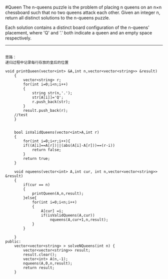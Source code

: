 #Queen
The n-queens puzzle is the problem of placing n queens on an n×n chessboard such that no two queens attack each other.
Given an integer n, return all distinct solutions to the n-queens puzzle.

Each solution contains a distinct board configuration of the n-queens' placement, where 'Q' and '.' 
both indicate a queen and an empty space respectively.


---


```

思路：
递归过程中记录每行存放的皇后的位置

void printQueen(vector<int> &A,int n,vector<vector<string>> &result)
    {
        vector<string> r;
        for(int i=0;i<n;i++)
        {
            string str(n,'.');
            str[A[i]]='Q';
            r.push_back(str);
        }
        result.push_back(r);
	//test
    }
    
    
    bool isValidQueens(vector<int>A,int r)
    {
        for(int i=0;i<r;i++){  
        if((A[i]==A[r])||(abs(A[i]-A[r]))==(r-i))  
            return false;  
        }  
        return true;
    }
    
    void nqueens(vector<int> A,int cur, int n,vector<vector<string>> &result)
    {
        if(cur == n)
        {
            printQueen(A,n,result);
        }else{
            for(int i=0;i<n;i++)
            {
                A[cur] =i;
                if(isValidQueens(A,cur))
                    nqueens(A,cur+1,n,result);
            }
        }
        
    }
public:
    vector<vector<string> > solveNQueens(int n) {
        vector<vector<string>> result;  
        result.clear();  
        vector<int> A(n,-1);  
        nqueens(A,0,n,result);  
        return result; 
    }
```